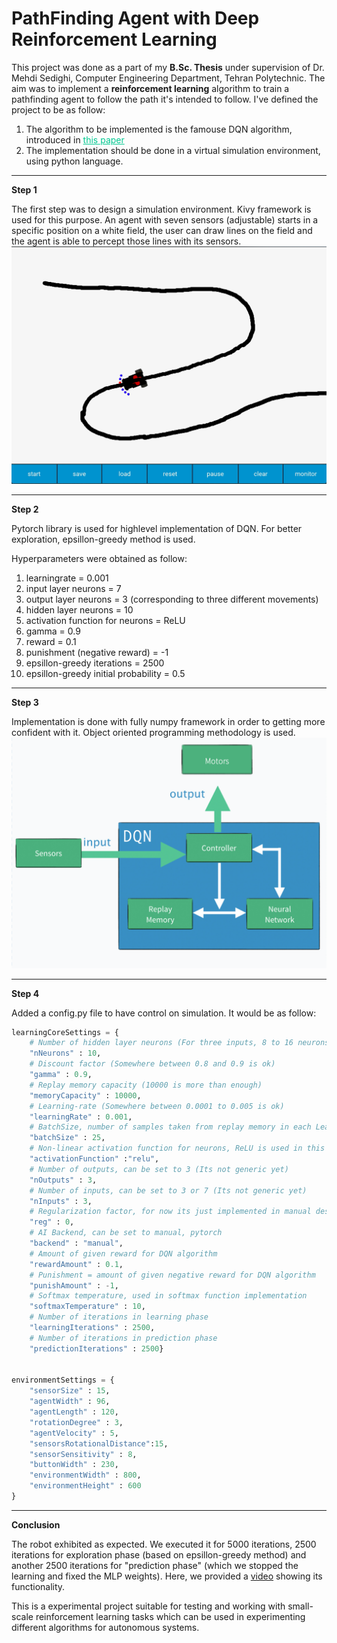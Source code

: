 # PathFinding Agent with Deep Reinforcement Learning
This project was done as a part of my **B.Sc. Thesis** under supervision of Dr. Mehdi Sedighi, Computer Engineering Department, Tehran Polytechnic.
The aim was to implement a **reinforcement learning** algorithm to train a pathfinding agent to follow the path it's intended to follow.
I've defined the project to be as follow:

1.  The algorithm to be implemented is the famouse DQN algorithm, introduced in <a href=https://www.cs.toronto.edu/~vmnih/docs/dqn.pdf  style="color:#00c890">this paper</a>
2.  The implementation should be done in a virtual simulation environment, using python language.
---
**<bold class="text-elite">Step 1</bold>**

The first step was to design a simulation environment. Kivy framework is used for this purpose. An agent with seven sensors (adjustable) starts in a specific position on a white field, the user can draw lines on the field and the agent is able to percept those lines with its sensors.
![Simulation Environment](img/featured.jpg "Simulation Environment")



---
**<bold class="text-elite">Step 2</bold>**

Pytorch library is used for highlevel implementation of DQN. For better exploration, epsillon-greedy method is used.

Hyperparameters were obtained as follow:

1. learningrate = 0.001
2. input layer neurons = 7
3. output layer neurons = 3 (corresponding to three different movements)
4. hidden layer neurons = 10
5. activation function for neurons = ReLU
6. gamma = 0.9
7. reward = 0.1
8. punishment (negative reward) = -1
9. epsillon-greedy iterations = 2500
10. epsillon-greedy initial probability = 0.5

---
**<bold class="text-elite">Step 3</bold>**

Implementation is done with fully numpy framework in order to getting more confident with it. Object oriented programming methodology is used.
![Block Diagram](img/img0.jpg "Block Diagram")


---

**<bold class="text-elite">Step 4</bold>**

Added a config.py file to have control on simulation. It would be as follow:

```python
learningCoreSettings = {
    # Number of hidden layer neurons (For three inputs, 8 to 16 neurons work like charm)
    "nNeurons" : 10,
    # Discount factor (Somewhere between 0.8 and 0.9 is ok)
    "gamma" : 0.9,
    # Replay memory capacity (10000 is more than enough)
    "memoryCapacity" : 10000,
    # Learning-rate (Somewhere between 0.0001 to 0.005 is ok) 
    "learningRate" : 0.001,
    # BatchSize, number of samples taken from replay memory in each Learning Iteration
    "batchSize" : 25,
    # Non-linear activation function for neurons, ReLU is used in this project but you may implement others 
    "activationFunction" :"relu",
    # Number of outputs, can be set to 3 (Its not generic yet)
    "nOutputs" : 3,
    # Number of inputs, can be set to 3 or 7 (Its not generic yet)
    "nInputs" : 3,
    # Regularization factor, for now its just implemented in manual design
    "reg" : 0,  
    # AI Backend, can be set to manual, pytorch
    "backend" : "manual",
    # Amount of given reward for DQN algorithm
    "rewardAmount" : 0.1,
    # Punishment = amount of given negative reward for DQN algorithm
    "punishAmount" : -1,
    # Softmax temperature, used in softmax function implementation
    "softmaxTemperature" : 10,
    # Number of iterations in learning phase
    "learningIterations" : 2500,
    # Number of iterations in prediction phase
    "predictionIterations" : 2500}


environmentSettings = {    
    "sensorSize" : 15,
    "agentWidth" : 96,
    "agentLength" : 120,
    "rotationDegree" : 3,
    "agentVelocity" : 5,
    "sensorsRotationalDistance":15,
    "sensorSensitivity" : 8,
    "buttonWidth" : 230,
    "environmentWidth" : 800,
    "environmentHeight" : 600
}

```


---
**<bold class="text-elite">Conclusion</bold>**


The robot exhibited as expected. We executed it for 5000 iterations, 2500 iterations for exploration phase (based on epsillon-greedy method) and another 2500 iterations for "prediction phase" (which we stopped the learning and fixed the MLP weights). Here, we provided a <a href="https://www.youtube.com/embed/Ro-5tXjEGlY">video</a> showing its functionality.

This is a experimental project suitable for testing and working with small-scale reinforcement learning tasks which can be used in experimenting different algorithms for autonomous systems. 

